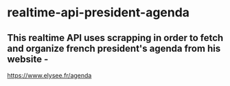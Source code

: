 # realtime-api-president-agenda

## This realtime API uses scrapping in order to fetch and organize french president's agenda from his website -
https://www.elysee.fr/agenda
